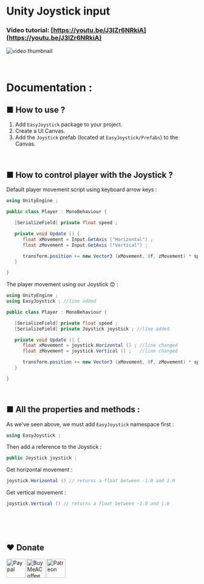 # Unity Joystick input
### Video tutorial: [https://youtu.be/J3lZr6NRkiA](https://youtu.be/J3lZr6NRkiA)
![video thumbnail](https://img.youtube.com/vi/J3lZr6NRkiA/0.jpg)

<br /> 

# Documentation :
## ■ How to use ?
1. Add ```EasyJoystick``` package to your project.
2. Create a UI Canvas.
3. Add the ```Joystick``` prefab (located at ```EasyJoystick/Prefabs```) to the Canvas.

<br /> 

## ■ How to control player with the Joystick ?
Default player movement script using keyboard arrow keys :
```C#
using UnityEngine ;

public class Player : MonoBehaviour {

   [SerializeField] private float speed ;

   private void Update () {
      float xMovement = Input.GetAxis ("Horizontal") ;
      float zMovement = Input.GetAxis ("Vertical") ;

      transform.position += new Vector3 (xMovement, 0f, zMovement) * speed * Time.deltaTime ;
   }

}
```

The player movement using our Joystick 😊 :
```C#
using UnityEngine ;
using EasyJoystick ; //line added

public class Player : MonoBehaviour {

   [SerializeField] private float speed ;
   [SerializeField] private Joystick joystick ; //line added

   private void Update () {
      float xMovement = joystick.Horizontal () ; //line changed
      float zMovement = joystick.Vertical () ;   //line changed

      transform.position += new Vector3 (xMovement, 0f, zMovement) * speed * Time.deltaTime ;
   }

}
```

<br /> 

## ■ All the properties and methods :
As we've seen above, we must add ```EasyJoystick``` namespace first :
```C#
using EasyJoystick ;
```
Then add a reference to the Joystick :
```C#
public Joystick joystick ;
```
Get horizontal movement  :
```C#
joystick.Horizontal () // returns a float between -1.0 and 1.0
```
Get vertical movement  :
```C#
joystick.Vertical () // returns a float between -1.0 and 1.0
```



<br><br><br>
## ❤️ Donate

<a href="https://paypal.me/hamzaherbou" title="https://paypal.me/hamzaherbou" target="_blank"><img align="left" height="50" src="https://www.mediafire.com/convkey/72dc/iz78ys7vtfsl957zg.jpg" alt="Paypal"></a>

<a href="https://www.buymeacoffee.com/hamzaherbou" title="https://www.buymeacoffee.com/hamzaherbou" target="_blank"><img align="left" height="50" src="https://www.mediafire.com/convkey/66bc/dg3xdk96km1pt7gzg.jpg" alt="BuyMeACoffee"></a>

<a href="https://patreon.com/herbou" title="https://patreon.com/herbou" target="_blank"><img align="left" height="50" src="https://www.mediafire.com/convkey/dc61/9kn26we5y76t8vlzg.jpg" alt="Patreon"></a>

